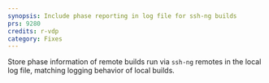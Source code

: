 ```yaml
---
synopsis: Include phase reporting in log file for ssh-ng builds
prs: 9280
credits: r-vdp
category: Fixes
---
```


Store phase information of remote builds run via `ssh-ng` remotes in the local log file, matching logging behavior of local builds.
